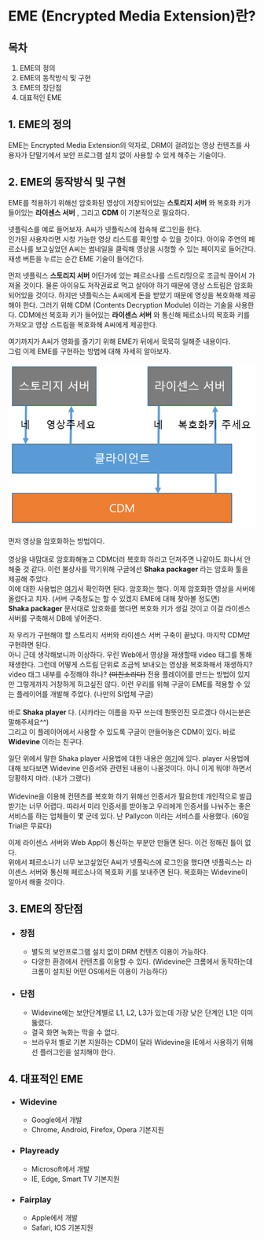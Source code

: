 # EME (Encrypted Media Extension)란?
## 목차
1. EME의 정의
2. EME의 동작방식 및 구현
3. EME의 장단점
4. 대표적인 EME

## 1. EME의 정의
EME는 Encrypted Media Extension의 약자로, DRM이 걸려있는 영상 컨텐츠를 사용자가 단말기에서 보안 프로그램 설치 없이 사용할 수 있게 해주는 기술이다.

## 2. EME의 동작방식 및 구현
EME를 적용하기 위해선 암호화된 영상이 저장되어있는 <strong>스토리지 서버</strong> 와 복호화 키가 들어있는 **라이센스 서버** , 그리고 **CDM** 이 기본적으로 필요하다.

넷플릭스를 예로 들어보자. A씨가 넷플릭스에 접속해 로그인을 한다.<br>
인가된 사용자라면 시청 가능한 영상 리스트를 확인할 수 있을 것이다. 아이유 주연의 페르소나를 보고싶었던 A씨는 썸네일을 클릭해 영상을 시청할 수 있는 페이지로 들어간다. 재생 버튼을 누르는 순간 EME 기술이 들어간다.
    
먼저 넷플릭스 **스토리지 서버** 어딘가에 있는 페르소나를 스트리밍으로 조금씩 끊어서 가져올 것이다. 물론 아이유도 저작권료로 먹고 살아야 하기 때문에 영상 스트림은 암호화 되어있을 것이다. 하지만 넷플릭스는 A씨에게 돈을 받았기 때문에 영상을 복호화해 제공해야 한다. 그러기 위해 CDM (Contents Decryption Module) 이라는 기술을 사용한다. CDM에선 복호화 키가 들어있는 **라이센스 서버** 와 통신해 페르소나의 복호화 키를 가져오고 영상 스트림을 복호화해 A씨에게 제공한다.

여기까지가 A씨가 영화를 즐기기 위해 EME가 뒤에서 묵묵히 일해준 내용이다.<br>
그럼 이제 EME를 구현하는 방법에 대해 자세히 알아보자.

<img src="EME.PNG">

먼저 영상을 암호화하는 방법이다. <br><br>
영상을 내맘대로 암호화해놓고 CDM더러 복호화 하라고 던져주면 나같아도 화나서 안해줄 것 같다. 이런 불상사를 막기위해 구글에선 **Shaka packager** 라는 암호화 툴을 제공해 주었다. <br>
이에 대한 사용법은 <a href="https://google.github.io/shaka-packager/html/">여기</a>서 확인하면 된다. 암호화는 했다. 이제 암호화한 영상을 서버에 올렸다고 치자. (서버 구축정도는 할 수 있겠지 EME에 대해 찾아볼 정도면) <br>
**Shaka packager** 문서대로 암호화를 했다면 복호화 키가 생길 것이고 이걸 라이센스 서버를 구축해서 DB에 넣어준다.

자 우리가 구현해야 할 스토리지 서버와 라이센스 서버 구축이 끝났다. 마지막 CDM만 구현하면 된다. <br>
아니 근데 생각해보니까 이상하다. 우린 Web에서 영상을 재생할때 video 태그를 통해 재생한다. 그런데 어떻게 스트림 단위로 조금씩 보내오는 영상을 복호화해서 재생하지? <br>
video 태그 내부를 수정해야 하나? ~~(미친소리다)~~ 전용 플레이어를 만드는 방법이 있지만 그렇게까지 거창하게 하고싶진 않다. 이런 우리를 위해 구글이 EME를 적용할 수 있는 플레이어를 개발해 주었다. (나만의 SI업체 구글) <br><br>
바로 **Shaka player** 다. (샤카라는 이름을 자꾸 쓰는데 뭔뜻인진 모르겠다 아시는분은 말해주세요^^) <br>
그리고 이 플레이어에서 사용할 수 있도록 구글이 만들어놓은 CDM이 있다. 바로 **Widevine** 이라는 친구다.

일단 위에서 말한 Shaka player 사용법에 대한 내용은 <a href="https://shaka-player-demo.appspot.com/docs/api/tutorial-welcome.html">여기</a>에 있다. player 사용법에 대해 보다보면 Widevine 인증서와 관련된 내용이 나올것이다. 아니 이게 뭐야! 하면서 당황하지 마라. (내가 그랬다)<br><br>
Widevine을 이용해 컨텐츠를 복호화 하기 위해선 인증서가 필요한데 개인적으로 발급받기는 너무 어렵다. 따라서 미리 인증서를 받아놓고 우리에게 인증서를 나눠주는 좋은 서비스를 하는 업체들이 몇 군데 있다. 난 Pallycon 이라는 서비스를 사용했다. (60일 Trial은 무료다)

이제 라이센스 서버와 Web App이 통신하는 부분만 만들면 된다. 이건 정해진 틀이 없다. <br>
위에서 페르소나가 너무 보고싶었던 A씨가 넷플릭스에 로그인을 했다면 넷플릭스는 라이센스 서버와 통신해 페르소나의 복호화 키를 보내주면 된다. 복호화는 Widevine이 알아서 해줄 것이다.


## 3. EME의 장단점
* ### 장점
    * 별도의 보안프로그램 설치 없이 DRM 컨텐츠 이용이 가능하다.
    * 다양한 환경에서 컨텐츠를 이용할 수 있다. (Widevine은 크롬에서 동작하는데 크롬이 설치된 어떤 OS에서든 이용이 가능하다)
* ### 단점
    * Widevine에는 보안단계별로 L1, L2, L3가 있는데 가장 낮은 단계인 L1은 이미 뚫렸다.
    * 결국 화면 녹화는 막을 수 없다.
    * 브라우저 별로 기본 지원하는 CDM이 달라 Widevine을 IE에서 사용하기 위해선 플러그인을 설치해야 한다.


## 4. 대표적인 EME
* ### Widevine
    * Google에서 개발
    * Chrome, Android, Firefox, Opera 기본지원
* ### Playready
    * Microsoft에서 개발
    * IE, Edge, Smart TV 기본지원
* ### Fairplay
    * Apple에서 개발
    * Safari, IOS 기본지원
